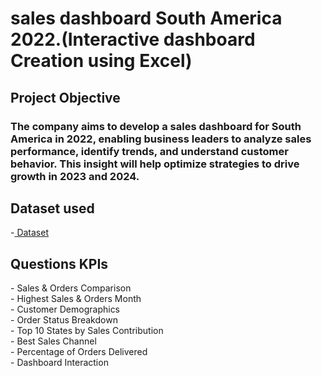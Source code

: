 <h1> sales dashboard South America 2022.(Interactive dashboard Creation using Excel)</h1>

<h2>Project Objective </h2>

<h3>The company aims to develop a sales dashboard for South America in 2022, enabling business leaders to analyze sales performance, identify trends, and understand customer behavior. This insight will help optimize strategies to drive growth in 2023 and 2024.</h3>

<h2> Dataset used </h2>
-<a href="https://github.com/SelvaTharsan/Data-Analysis-Dashboard/blob/main/START-Dashboard.xlsx"> Dataset </a>
<h2>Questions KPIs </h2>
- Sales & Orders Comparison<br>
- Highest Sales & Orders Month<br>
- Customer Demographics<br>
- Order Status Breakdown<br>
- Top 10 States by Sales Contribution<br>
- Best Sales Channel<br>
- Percentage of Orders Delivered<br>
- Dashboard Interaction<br>
